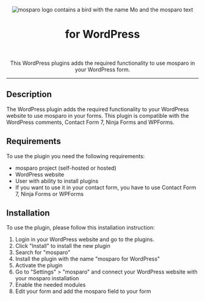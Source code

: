 &nbsp;
<p align="center">
    <img src="https://github.com/mosparo/mosparo/blob/master/assets/images/mosparo-logo.svg?raw=true" alt="mosparo logo contains a bird with the name Mo and the mosparo text"/>
</p>

<h1 align="center">
    for WordPress
</h1>
&nbsp;
<p align="center">
    This WordPress plugins adds the required functionality to use mosparo in your WordPress form.
</p>

-----

## Description
The WordPress plugin adds the required functionality to your WordPress website to use mosparo in your forms.
This plugin is compatible with the WordPress comments, Contact Form 7, Ninja Forms and WPForms.

## Requirements
To use the plugin you need the following requirements:
- mosparo project (self-hosted or hosted)
- WordPress website
- User with ability to install plugins
- If you want to use it in your contact form, you have to use Contact Form 7, Ninja Forms or WPForms

## Installation
To use the plugin, please follow this installation instruction:

1. Login in your WordPress website and go to the plugins.
2. Click "Install" to install the new plugin
3. Search for "mosparo"
4. Install the plugin with the name "mosparo for WordPress"
5. Activate the plugin
6. Go to "Settings" > "mosparo" and connect your WordPress website with your mosparo installation
7. Enable the needed modules
8. Edit your form and add the mosparo field to your form